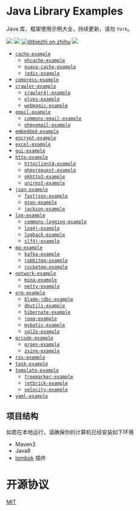 # Java Library Examples

Java 库、框架使用示例大全，持续更新，请勿 `fork`。

[![](https://img.shields.io/travis/biezhi/java-library-examples.svg)](https://travis-ci.org/biezhi/java-library-examples)
[![](https://img.shields.io/badge/license-MIT-FF0080.svg)](https://github.com/biezhi/java-library-examples/blob/master/LICENSE)
[![@biezhi on zhihu](https://img.shields.io/badge/zhihu-%40biezhi-red.svg)](https://www.zhihu.com/people/biezhi)
[![](https://img.shields.io/github/followers/biezhi.svg?style=social&label=Follow%20Me)](https://github.com/biezhi)

- [`cache-example`](https://github.com/biezhi/java-library-examples/tree/master/cache-example)
    - [`ehcache-example`](https://github.com/biezhi/java-library-examples/blob/master/cache-example/ehcache-example)
    - [`guava-cache-example`](https://github.com/biezhi/java-library-examples/blob/master/cache-example/guava-cache-example)
    - [`jedis-example`](https://github.com/biezhi/java-library-examples/blob/master/cache-example/jedis-example)
- [`compress-example`](https://github.com/biezhi/java-library-examples/tree/master/compress-example)
- [`crawler-example`](https://github.com/biezhi/java-library-examples/blob/master/crawler-example)
    - [`crawler4j-example`](https://github.com/biezhi/java-library-examples/blob/master/crawler-example/crawler4j-example)
    - [`elves-example`](https://github.com/biezhi/java-library-examples/blob/master/crawler-example/elves-example)
    - [`webmagic-example`](https://github.com/biezhi/java-library-examples/blob/master/crawler-example/webmagic-example)
- [`email-example`](https://github.com/biezhi/java-library-examples/tree/master/email-example)
    - [`commons-email-example`](https://github.com/biezhi/java-library-examples/tree/master/email-example/commons-email-example/src/main/java/io/github/biezhi/email)
    - [`ohmyemail-example`](https://github.com/biezhi/java-library-examples/blob/master/email-example/ohmyemail-example)
- [`embedded-example`](https://github.com/biezhi/java-library-examples/blob/master/embedded-example)
- [`encrypt-example`](https://github.com/biezhi/java-library-examples/blob/master/encrypt-example)
- [`excel-example`](https://github.com/biezhi/java-library-examples/blob/master/excel-example)
- [`gui-example`](https://github.com/biezhi/java-library-examples/blob/master/gui-example)
- [`http-example`](https://github.com/biezhi/java-library-examples/blob/master/http-example)
    - [`httpclient4-example`](https://github.com/biezhi/java-library-examples/tree/master/http-example/httpclient4-example/src/main/java/io/github/biezhi/httpclient4)
    - [`ohmyrequest-example`](https://github.com/biezhi/java-library-examples/blob/master/http-example/ohmyrequest-example)
    - [`okhttp3-example`](https://github.com/biezhi/java-library-examples/tree/master/http-example/okhttp3-example/src/main/java/io/github/biezhi/okhttp3)
    - [`unirest-example`](https://github.com/biezhi/java-library-examples/tree/master/http-example/unirest-example/src/main/java/io/github/biezhi/unirest)
- [`json-example`](https://github.com/biezhi/java-library-examples/blob/master/json-example)
    - [`fastjson-example`](https://github.com/biezhi/java-library-examples/tree/master/json-example/fastjson-example/src/main/java/io/github/biezhi/json/fastjson)
    - [`gson-example`](https://github.com/biezhi/java-library-examples/tree/master/json-example/gson-exmaple/src/main/java/io/github/biezhi/json/gson)
    - [`jackson-example`](https://github.com/biezhi/java-library-examples/tree/master/json-example/jackson-example/src/main/java/io/github/biezhi/json/jackson)
- [`log-example`](https://github.com/biezhi/java-library-examples/blob/master/log-example)
    - [`commons-logging-example`](https://github.com/biezhi/java-library-examples/tree/master/log-example/commons-logging-example/src/main/java/io/github/biezhi/commons/logging)
    - [`log4j-example`](https://github.com/biezhi/java-library-examples/blob/master/log-example/log4j-example/src/main/java/io/github/biezhi/log4j)
    - [`logback-example`](https://github.com/biezhi/java-library-examples/blob/master/log-example/logback-example/src/main/java/io/github/biezhi/logback)
    - [`slf4j-example`](https://github.com/biezhi/java-library-examples/blob/master/log-example/slf4j-example/src/main/java/io/github/biezhi/slf4j)
- [`mq-example`](https://github.com/biezhi/java-library-examples/blob/master/mq-example)
    - [`kafka-example`](https://github.com/biezhi/java-library-examples/blob/master/mq-example/kafka-example)
    - [`rabbitmq-example`](https://github.com/biezhi/java-library-examples/blob/master/mq-example/rabbitmq-example)
    - [`rocketmq-example`](https://github.com/biezhi/java-library-examples/blob/master/mq-example/rocketmq-example)
- [`network-example`](https://github.com/biezhi/java-library-examples/blob/master/network-example)
    - [`mina-example`](https://github.com/biezhi/java-library-examples/blob/master/network-example/mina-example)
    - [`netty-example`](https://github.com/biezhi/java-library-examples/blob/master/network-example/netty-example)
- [`orm-example`](https://github.com/biezhi/java-library-examples/blob/master/orm-example)
    - [`blade-jdbc-example`](https://github.com/biezhi/java-library-examples/blob/master/orm-example/blade-jdbc-example)
    - [`dbutils-example`](https://github.com/biezhi/java-library-examples/blob/master/orm-example/dbutils-example)
    - [`hibernate-example`](https://github.com/biezhi/java-library-examples/blob/master/orm-example/hibernate-example)
    - [`jooq-example`](https://github.com/biezhi/java-library-examples/blob/master/orm-example/jooq-example)
    - [`mybatis-example`](https://github.com/biezhi/java-library-examples/blob/master/orm-example/mybatis-example)
    - [`sql2o-example`](https://github.com/biezhi/java-library-examples/blob/master/orm-example/sql2o-example)
- [`qrcode-example`](https://github.com/biezhi/java-library-examples/blob/master/qrcode-example)
    - [`qrgen-example`](https://github.com/biezhi/java-library-examples/blob/master/qrcode-example/qrgen-example)
    - [`zxing-example`](https://github.com/biezhi/java-library-examples/blob/master/qrcode-example/zxing-example)
- [`rss-example`](https://github.com/biezhi/java-library-examples/blob/master/rss-example)
- [`task-example`](https://github.com/biezhi/java-library-examples/blob/master/task-example)
- [`template-example`](https://github.com/biezhi/java-library-examples/blob/master/template-example)
    - [`freemarker-example`](https://github.com/biezhi/java-library-examples/blob/master/template-example/freemarker-example)
    - [`jetbrick-example`](https://github.com/biezhi/java-library-examples/blob/master/template-example/jetbrick-example)
    - [`velocity-example`](https://github.com/biezhi/java-library-examples/blob/master/template-example/velocity-example)
- [`yaml-example`](https://github.com/biezhi/java-library-examples/tree/master/yaml-example/src/main/java/io/github/biezhi/yaml)

## 项目结构

如若在本地运行，请确保你的计算机已经安装如下环境

- Maven3
- Java8
- [lombok](https://projectlombok.org/) 插件

# 开源协议

[MIT](https://github.com/biezhi/java-library-examples/blob/master/LICENSE)